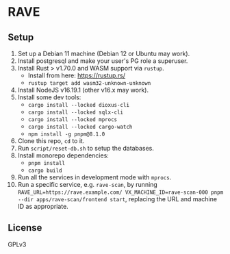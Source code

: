 # RAVE

## Setup

1. Set up a Debian 11 machine (Debian 12 or Ubuntu may work).
2. Install postgresql and make your user's PG role a superuser.
3. Install Rust > v1.70.0 and WASM support via `rustup`.
   - Install from here: https://rustup.rs/
   - `rustup target add wasm32-unknown-unknown`
4. Install NodeJS v16.19.1 (other v16.x may work).
5. Install some dev tools:
   - `cargo install --locked dioxus-cli`
   - `cargo install --locked sqlx-cli`
   - `cargo install --locked mprocs`
   - `cargo install --locked cargo-watch`
   - `npm install -g pnpm@8.1.0`
6. Clone this repo, `cd` to it.
7. Run `script/reset-db.sh` to setup the databases.
8. Install monorepo dependencies:
   - `pnpm install`
   - `cargo build`
9. Run all the services in development mode with `mprocs`.
10. Run a specific service, e.g. `rave-scan`, by running
    `RAVE_URL=https://rave.example.com/ VX_MACHINE_ID=rave-scan-000 pnpm --dir apps/rave-scan/frontend start`,
    replacing the URL and machine ID as appropriate.

## License

GPLv3
